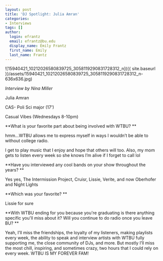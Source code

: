 ```yaml
---
layout: post
title: 'DJ Spotlight: Julia Amran'
categories:
- Interviews
tags: []
author:
  login: efrantz
  email: efrantz@bu.edu
  display_name: Emily Frantz
  first_name: Emily
  last_name: Frantz
---
```

![15940421_10212026580839725_3058119290831728312_n]({{ site.baseurl }}/assets/15940421_10212026580839725_3058119290831728312_n-636x636.jpg)

_Interview by Nina Miller_

Julia Amran

CAS- Poli Sci major (17')

Casual Vibes (Wednesdays 8-10pm)

**What is your favorite part about being involved with WTBU? **

hmm…WTBU allows me to express myself in ways I wouldn’t be able to without college radio.

I get to play music that I enjoy and hope that others will too. Also, my mom gets to listen every week so she knows I’m alive if I forget to call lol

**Have you interviewed any cool bands on your show throughout the years? **

Yes yes, The Intermission Project, Cruisr, Lissie, Verite, and now Oberhofer and Night Lights

**Which was your favorite? **

Lissie for sure

**With WTBU ending for you because you're graduating is there anything specific you'll miss about it? Will you continue to do radio once you leave BU? **

Yeah, I’ll miss the friendships, the loyalty of my listeners, making playlists every week, the ability to speak and interview artists with WTBU fully supporting me, the close community of DJs, and more. But mostly I’ll miss the most chill, inspiring, and sometimes crazy, two hours that I could rely on every week. WTBU IS MY FOREVER FAM!